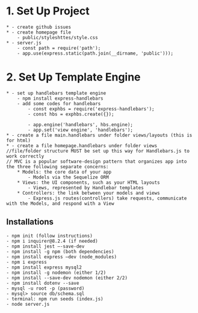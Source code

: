 # 1. Set Up Project

    * - create github issues
    * - create homepage file
        - public/styleshttes/style.css
    * - server.js
        - const path = require('path');
        - app.use(express.static(path.join(__dirname, 'public')));

# 2. Set Up Template Engine

    * - set up handlebars template engine
        - npm install express-handlebars
        - add some codes for handlebars
            - const exphbs = require('express-handlebars');
            - const hbs = exphbs.create({});

            - app.engine('handlebars', hbs.engine);
            - app.set('view engine', 'handlebars');
    * - create a file main.handlebars under folder views/layouts (this is for html)
    * - create a file homepage.handlebars under folder views
    //file/folder structure MUST be set up this way for Handlebars.js to work correctly
    // MVC is a popular software-design pattern that organizes app into the three following separate concerns:
        * Models: the core data of your app
            - Models via the Sequelize ORM
        * Views: the UI components, such as your HTML layouts
            - Views, represented by Handlebar templates
        * Controllers: the link between your models and views
            - Express.js routes(controllers) take requests, communicate with the Models, and respond with a View
## Installations
    - npm init (follow instructions)
    - npm i inquirer@8.2.4 (if needed)
    - npm install jest –-save-dev
    - npm install -g npm (both dependencies)
    - npm install express –dev (node_modules)
    - npm i express 
    - npm install express mysql2
    - npm install -g nodemon (either 1/2)
    - npm install --save-dev nodemon (either 2/2)
    - npm install dotenv --save
    - mysql -u root -p (password)
    - mysql> source db/schema.sql
    - terminal: npm run seeds (index.js)
    - node server.js